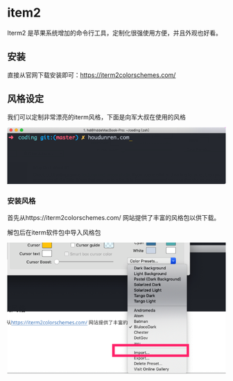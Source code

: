 # item2

Iterm2 是苹果系统增加的命令行工具，定制化很强使用方便，并且外观也好看。

## 安装

直接从官网下载安装即可：https://iterm2colorschemes.com/



## 风格设定

我们可以定制非常漂亮的iterm风格，下面是向军大叔在使用的风格

![image-20190606194534137](assets/image-20190606194534137.png)

### 安装风格

首先从https://iterm2colorschemes.com/ 网站提供了丰富的风格包以供下载。

解包后在iterm软件包中导入风格包

![image-20190606194739894](assets/image-20190606194739894.png)

